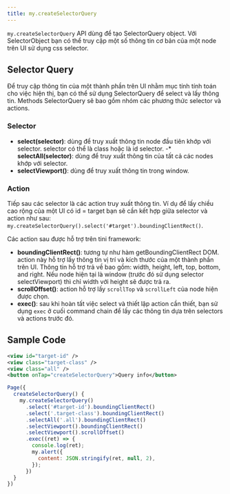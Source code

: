 ```yaml
---
title: my.createSelectorQuery
---
```


`my.createSelectorQuery` API dùng để tạo SelectorQuery object. Với SelectorObject bạn có thể truy cập một số thông tin cơ bản của một node trên UI sử dụng css selector.

## Selector Query

Để truy cập thông tin của một thành phần trên UI nhằm mục tính tính toán cho việc hiện thị, bạn có thể sử dụng SelectorQuery để select và lấy thông tin. Methods SelectorQuery sẽ bao gồm nhóm các phương thức selector và actions.

### Selector

- **select(selector)**: dùng để truy xuất thông tin node đầu tiên khớp với selector. selector có thể là class hoặc là id selector.
-* **selectAll(selector)**: dùng để truy xuất thông tin của tất cả các nodes khớp với selector.
- **selectViewport()**: dùng để truy xuất thông tin trong window.

### Action

Tiếp sau các selector là các action truy xuất thông tin. Ví dụ để lấy chiều cao rộng của một UI có id = target bạn sẽ cần kết hợp giữa selector và action như sau: `my.createSelectorQuery().select('#target').boundingClientRect()`.

Các action sau được hỗ trợ trên tini framework:

- **boundingClientRect()**: tương tự như hàm getBoundingClientRect DOM. action này hỗ trợ lấy thông tin vị trí và kích thước của một thành phần trên UI. Thông tin hỗ trợ trả về bao gồm: width, height, left, top, bottom, and right. Nếu node hiện tại là window (trước đó sử dụng selector selectViewport) thì chỉ width với height sẽ được trả ra.
- **scrollOffset()**: action hỗ trợ lấy `scrollTop` và `scrollLeft` của node hiện được chọn.
- **exec()**: sau khi hoàn tất việc select và thiết lập action cần thiết, bạn sử dụng `exec` ở cuối command chain để lấy các thông tin dựa trên selectors và actions trước đó.

## Sample Code

```xml
<view id="target-id" />
<view class="target-class" />
<view class="all" />
<button onTap="createSelectorQuery">Query info</button>
```

```js
Page({
  createSelectorQuery() {
    my.createSelectorQuery()
      .select('#target-id').boundingClientRect()
      .select('.target-class').boundingClientRect()
      .selectAll('.all').boundingClientRect()
      .selectViewport().boundingClientRect()
      .selectViewport().scrollOffset()
      .exec((ret) => {
        console.log(ret);
        my.alert({
          content: JSON.stringify(ret, null, 2),
        });
      })
  }
})
```

